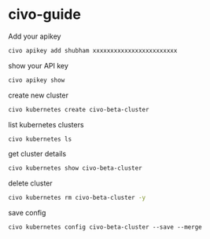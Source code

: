 # civo-guide

Add your apikey
```bash
civo apikey add shubham xxxxxxxxxxxxxxxxxxxxxxxx
```

show your API key
```bash
civo apikey show
```

create new cluster
```bash
civo kubernetes create civo-beta-cluster
```

list kubernetes clusters
```bash
civo kubernetes ls
```

get cluster details
```bash
civo kubernetes show civo-beta-cluster
```

delete cluster
```bash
civo kubernetes rm civo-beta-cluster -y
```

save config
```bsah
civo kubernetes config civo-beta-cluster --save --merge
```
